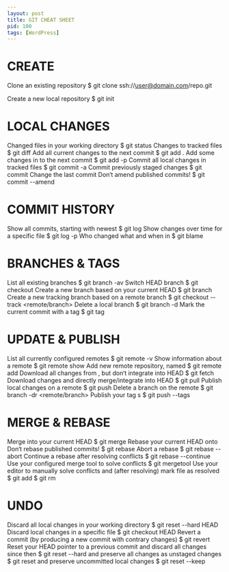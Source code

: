 ```yaml
---
layout: post
title: GIT CHEAT SHEET
pid: 100
tags: [WordPress]
---
```

# CREATE
Clone an existing repository
$ git clone ssh://user@domain.com/repo.git
  
Create a new local repository
$ git init
  
# LOCAL CHANGES
Changed files in your working directory
$ git status
Changes to tracked files
$ git diff
Add all current changes to the next commit
$ git add .
Add some changes in <file> to the next commit
$ git add -p <file>
Commit all local changes in tracked files
$ git commit -a
Commit previously staged changes
$ git commit
Change the last commit
Don‘t amend published commits!
$ git commit --amend
# COMMIT HISTORY
Show all commits, starting with newest
$ git log
Show changes over time for a specific file
$ git log -p <file>
Who changed what and when in <file>
$ git blame <file>
# BRANCHES & TAGS
List all existing branches
$ git branch -av
Switch HEAD branch
$ git checkout <branch>
Create a new branch based
on your current HEAD
$ git branch <new-branch>
Create a new tracking branch based on
a remote branch
$ git checkout --track <remote/branch>
Delete a local branch
$ git branch -d <branch>
Mark the current commit with a tag
$ git tag <tag-name>
# UPDATE & PUBLISH
List all currently configured remotes
$ git remote -v
Show information about a remote
$ git remote show <remote>
Add new remote repository, named <remote>
$ git remote add <shortname> <url>
Download all changes from <remote>,
but don‘t integrate into HEAD
$ git fetch <remote>
Download changes and directly
merge/integrate into HEAD
$ git pull <remote> <branch>
Publish local changes on a remote
$ git push <remote> <branch>
Delete a branch on the remote
$ git branch -dr <remote/branch>
Publish your tag s
$ git push --tags
# MERGE & REBASE
Merge <branch> into your current HEAD
$ git merge <branch>
Rebase your current HEAD onto <branch>
Don‘t rebase published commits!
$ git rebase <branch>
Abort a rebase
$ git rebase --abort
Continue a rebase after resolving conflicts
$ git rebase --continue
Use your configured merge tool to
solve conflicts
$ git mergetool
Use your editor to manually solve conflicts
and (after resolving) mark file as resolved
$ git add <resolved-file>
$ git rm <resolved-file> 
# UNDO
Discard all local changes in your working
directory
$ git reset --hard HEAD
Discard local changes in a specific file
$ git checkout HEAD <file>
Revert a commit (by producing a new commit
with contrary changes)
$ git revert <commit>
Reset your HEAD pointer to a previous commit
and discard all changes since then
$ git reset --hard <commit>
and preserve all changes as unstaged
changes
$ git reset <commit>
and preserve uncommitted local changes
$ git reset --keep <commit>
